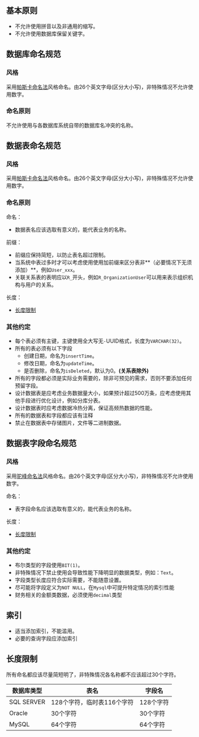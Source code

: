 ## 基本原则
* 不允许使用拼音以及非通用的缩写。
* 不允许使用数据库保留关键字。

## 数据库命名规范

### 风格
采用[帕斯卡命名法](https://baike.baidu.com/item/%E5%B8%95%E6%96%AF%E5%8D%A1%E5%91%BD%E5%90%8D%E6%B3%95)风格命名。由26个英文字母(区分大小写)，非特殊情况不允许使用数字。
### 命名原则
不允许使用与各数据库系统自带的数据库名冲突的名称。


## 数据表命名规范

### 风格

采用[帕斯卡命名法](https://baike.baidu.com/item/%E5%B8%95%E6%96%AF%E5%8D%A1%E5%91%BD%E5%90%8D%E6%B3%95)风格命名。由26个英文字母(区分大小写)，非特殊情况不允许使用数字。

### 命名原则

命名：
* 数据表名应该选取有意义的，能代表业务的名称。

前缀：
* 前缀应保持简短，以防止表名超过限制。
* 当系统中表过多时才可以考虑使用使用加前缀来区分表非**（必要情况下无须添加）**，例如`User_xxx`。
* 关联关系表的表明应以`R_`开头，例如`R_OrganizationUser`可以用来表示组织机构与用户的关系。

长度：
* [长度限制](#长度限制)

### 其他约定

+ 每个表必须有主键，主键使用全大写无`-`UUID格式，长度为`VARCHAR(32)`。
+ 所有的表必须有以下字段
  + 创建日期，命名为`insertTime`。
  + 修改日期，命名为`updateTime`。
  + 是否删除，命名为`isDeleted`，默认为0。**(关系表除外)**
+ 所有的字段都必须是实际业务需要的，除非可预见的需求，否则不要添加任何预留字段。
+ 设计数据表是应考虑业务数据量大小，如果预计超过500万条，应考虑使用其他手段进行优化设计，例如分库分表。
+ 设计数据表时应考虑数据冷热分离，保证高频热数据的性能。
+ 所有的数据表和字段都应该有注释
+ 禁止在数据表中存储图片，文件等二进制数据。

## 数据表字段命名规范

### 风格

采用[驼峰命名法](https://baike.baidu.com/item/%E9%AA%86%E9%A9%BC%E5%91%BD%E5%90%8D%E6%B3%95)风格命名。由26个英文字母(区分大小写)，非特殊情况不允许使用数字。

命名：

* 表字段命名应该选取有意义的，能代表业务的名称。

长度：

* [长度限制](#长度限制)

### 其他约定

+ 布尔类型的字段使用`BIT(1)`。
+ 非特殊情况下禁止使用会导致性能下降明显的数据类型，例如：`Text`。
+ 字段类型长度应符合实际需要，不能随意设置。
+ 尽可能将字段定义为`NOT NULL`，在`Mysql`中可提升特定情况的索引性能
+ 财务相关的金额类数据，必须使用`decimal`类型



## 索引

+ 适当添加索引，不能滥用。
+ 必要的查询字段应添加索引

## 长度限制

所有命名都应该尽量简短明了，非特殊情况各名称都不应该超过30个字符。

| 数据库类型 | 表名                       | 字段名    |
| ---------- | -------------------------- | --------- |
| SQL SERVER | 128个字符，临时表116个字符 | 128个字符 |
| Oracle     | 30个字符                   | 30个字符  |
| MySQL      | 64个字符                   | 64个字符  |




